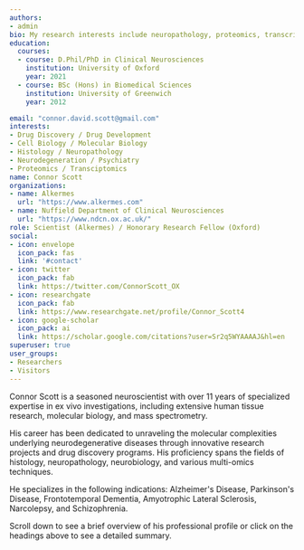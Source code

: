 ```yaml
---
authors:
- admin
bio: My research interests include neuropathology, proteomics, transcriptomics and biomarker discovery. 
education:
  courses:
  - course: D.Phil/PhD in Clinical Neurosciences
    institution: University of Oxford
    year: 2021
  - course: BSc (Hons) in Biomedical Sciences
    institution: University of Greenwich
    year: 2012

email: "connor.david.scott@gmail.com"
interests:
- Drug Discovery / Drug Development
- Cell Biology / Molecular Biology
- Histology / Neuropathology
- Neurodegeneration / Psychiatry
- Proteomics / Transciptomics 
name: Connor Scott
organizations:
- name: Alkermes
  url: "https://www.alkermes.com"
- name: Nuffield Department of Clinical Neurosciences
  url: "https://www.ndcn.ox.ac.uk/" 
role: Scientist (Alkermes) / Honorary Research Fellow (Oxford)
social:
- icon: envelope
  icon_pack: fas
  link: '#contact'
- icon: twitter
  icon_pack: fab
  link: https://twitter.com/ConnorScott_OX
- icon: researchgate
  icon_pack: fab
  link: https://www.researchgate.net/profile/Connor_Scott4
- icon: google-scholar
  icon_pack: ai
  link: https://scholar.google.com/citations?user=Sr2q5WYAAAAJ&hl=en
superuser: true
user_groups:
- Researchers
- Visitors
--- 
```


Connor Scott is a seasoned neuroscientist with over 11 years of specialized expertise in ex vivo investigations, including extensive human tissue research, molecular biology, and mass spectrometry. 

His career has been dedicated to unraveling the molecular complexities underlying neurodegenerative diseases through innovative research projects and drug discovery programs. His proficiency spans the fields of histology, neuropathology, neurobiology, and various multi-omics techniques. 

He specializes in the following indications: Alzheimer's Disease, Parkinson's Disease, Frontotemporal Dementia, Amyotrophic Lateral Sclerosis, Narcolepsy, and Schizophrenia. 

Scroll down to see a brief overview of his professional profile or click on the headings above to see a detailed summary.
